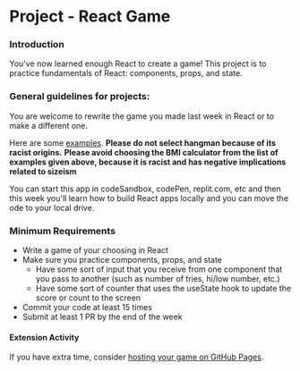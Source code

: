 # Project - React Game

### Introduction

You've now learned enough React to create a game! This project is to practice fundamentals of React: components, props, and state.

### General guidelines for projects:

You are welcome to rewrite the game you made last week in React or to make a different one.

Here are some [examples](https://bg.reactjs.org/community/examples.html). 
**Please do not select hangman because of its racist origins.**
**Please avoid choosing the BMI calculator from the list of examples given above, because it is racist and has negative implications related to sizeism**

You can start this app in codeSandbox, codePen, replit.com, etc and then this week you'll learn how to build React apps locally and you can move the ode to your local drive.

### Minimum Requirements

- Write a game of your choosing in React
- Make sure you practice components, props, and state
  - Have some sort of input that you receive from one component that you pass to another (such as number of tries, hi/low number, etc.)
  - Have some sort of counter that uses the useState hook to update the score or count to the screen
- Commit your code at least 15 times
- Submit at least 1 PR by the end of the week

#### Extension Activity

If you have extra time, consider [hosting your game on GitHub Pages](https://betterprogramming.pub/how-to-host-your-react-app-on-github-pages-for-free-919ad201a4cb).
